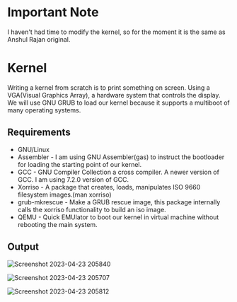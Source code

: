 # Important Note

I haven't had time to modify the kernel, so for the moment it is the same as Anshul Rajan original.

# Kernel

Writing a kernel from scratch is to print something on screen. Using a VGA(Visual Graphics Array), a hardware system that controls the display. We will use GNU GRUB to load our kernel because it supports a multiboot of many operating systems.

## Requirements
* GNU/Linux
* Assembler - I am using GNU Assembler(gas) to instruct the bootloader for loading the starting point of our kernel.
* GCC - GNU Compiler Collection a cross compiler. A newer version of GCC. I am using 7.2.0 version of GCC.
* Xorriso - A package that creates, loads, manipulates ISO 9660 filesystem images.(man xorriso)
* grub-mkrescue - Make a GRUB rescue image, this package internally calls the xorriso functionality to build an iso image.
* QEMU - Quick EMUlator to boot our kernel in virtual machine without rebooting the main system.

## Output
![Screenshot 2023-04-23 205840](https://user-images.githubusercontent.com/91585064/233848967-e28a36a4-f13c-4696-b5d4-71730a702c03.png)

![Screenshot 2023-04-23 205707](https://user-images.githubusercontent.com/91585064/233848971-6b655f28-ca18-44b5-8893-89b2a9f68011.png)

![Screenshot 2023-04-23 205812](https://user-images.githubusercontent.com/91585064/233848969-b86b562e-b990-494c-ad4d-a086c0a431a7.png) 
